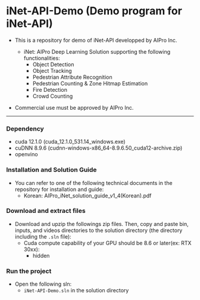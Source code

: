 # iNet-API-Demo (Demo program for iNet-API)

- This is a repository for demo of iNet-API developped by AIPro Inc.
  + iNet: AIPro Deep Learning Solution supporting the following functionalities:
     - Object Detection 
     - Object Tracking
     - Pedestrian Attribute Recognition
     - Pedestrian Counting & Zone Hitmap Estimation
     - Fire Detection
     - Crowd Counting

- Commercial use must be approved by AIPro Inc.
  
------------------

### **Dependency**

- cuda 12.1.0 (cuda_12.1.0_531.14_windows.exe)
- cuDNN 8.9.6 (cudnn-windows-x86_64-8.9.6.50_cuda12-archive.zip)
- openvino

### **Installation and Solution Guide**

- You can refer to one of the following technical documents in the repository for installation and guide:
  + Korean: AIPro_iNet_solution_guide_v1_4(Korean).pdf

### **Download and extract files**
- Download and upzip the followings zip files. Then, copy and paste bin, inputs, and videos directories to the solution directory (the directory including the `.sln` file):
  + Cuda compute capability of your GPU should be 8.6 or later(ex: RTX 30xx): 
    - hidden

### **Run the project**

- Open the following sln:
  + `iNet-API-Demo.sln` in the solution directory
